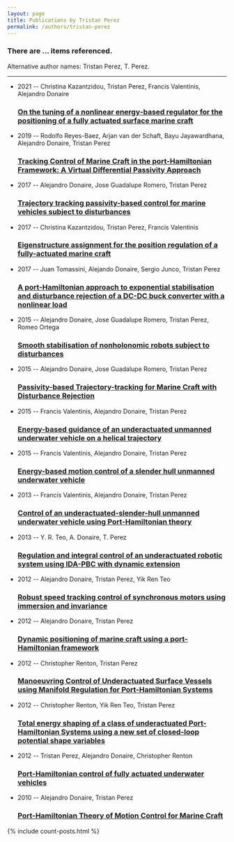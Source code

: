 ```yaml
---
layout: page
title: Publications by Tristan Perez
permalink: /authors/tristan-perez
---
```


<h3 id="number-posts">There are ... items referenced.</h3>
<p id='info-authors'>Alternative author names: Tristan Perez, T. Perez.</p>
<hr />
<ul class="post-list">
<li><span class='post-meta'>2021 -- Christina Kazantzidou, Tristan Perez, Francis Valentinis, Alejandro Donaire</span><h3><a class='post-link' href="{{ site.baseurl }}/on-the-tuning-of-a-nonlinear-energy-based-regulator-for-the-positioning-of-a-fully-actuated-surface-marine-craft">On the tuning of a nonlinear energy‐based regulator for the positioning of a fully actuated surface marine craft</a></h3></li>
<li><span class='post-meta'>2019 -- Rodolfo Reyes-Baez, Arjan van der Schaft, Bayu Jayawardhana, Alejandro Donaire, Tristan Perez</span><h3><a class='post-link' href="{{ site.baseurl }}/tracking-control-of-marine-craft-in-the-port-hamiltonian-framework-a-virtual-differential-passivity-approach">Tracking Control of Marine Craft in the port-Hamiltonian Framework: A Virtual Differential Passivity Approach</a></h3></li>
<li><span class='post-meta'>2017 -- Alejandro Donaire, Jose Guadalupe Romero, Tristan Perez</span><h3><a class='post-link' href="{{ site.baseurl }}/trajectory-tracking-passivity-based-control-for-marine-vehicles-subject-to-disturbances">Trajectory tracking passivity-based control for marine vehicles subject to disturbances</a></h3></li>
<li><span class='post-meta'>2017 -- Christina Kazantzidou, Tristan Perez, Francis Valentinis</span><h3><a class='post-link' href="{{ site.baseurl }}/eigenstructure-assignment-for-the-position-regulation-of-a-fully-actuated-marine-craft">Eigenstructure assignment for the position regulation of a fully-actuated marine craft</a></h3></li>
<li><span class='post-meta'>2017 -- Juan Tomassini, Alejando Donaire, Sergio Junco, Tristan Perez</span><h3><a class='post-link' href="{{ site.baseurl }}/a-port-hamiltonian-approach-to-exponential-stabilisation-and-disturbance-rejection-of-a-dc-dc-buck-converter-with-a-nonlinear-load">A port-Hamiltonian approach to exponential stabilisation and disturbance rejection of a DC-DC buck converter with a nonlinear load</a></h3></li>
<li><span class='post-meta'>2015 -- Alejandro Donaire, Jose Guadalupe Romero, Tristan Perez, Romeo Ortega</span><h3><a class='post-link' href="{{ site.baseurl }}/smooth-stabilisation-of-nonholonomic-robots-subject-to-disturbances">Smooth stabilisation of nonholonomic robots subject to disturbances</a></h3></li>
<li><span class='post-meta'>2015 -- Alejandro Donaire, Jose Guadalupe Romero, Tristan Perez</span><h3><a class='post-link' href="{{ site.baseurl }}/passivity-based-trajectory-tracking-for-marine-craft-with-disturbance-rejection">Passivity-based Trajectory-tracking for Marine Craft with Disturbance Rejection</a></h3></li>
<li><span class='post-meta'>2015 -- Francis Valentinis, Alejandro Donaire, Tristan Perez</span><h3><a class='post-link' href="{{ site.baseurl }}/energy-based-guidance-of-an-underactuated-unmanned-underwater-vehicle-on-a-helical-trajectory">Energy-based guidance of an underactuated unmanned underwater vehicle on a helical trajectory</a></h3></li>
<li><span class='post-meta'>2015 -- Francis Valentinis, Alejandro Donaire, Tristan Perez</span><h3><a class='post-link' href="{{ site.baseurl }}/energy-based-motion-control-of-a-slender-hull-unmanned-underwater-vehicle">Energy-based motion control of a slender hull unmanned underwater vehicle</a></h3></li>
<li><span class='post-meta'>2013 -- Francis Valentinis, Alejandro Donaire, Tristan Perez</span><h3><a class='post-link' href="{{ site.baseurl }}/control-of-an-underactuated-slender-hull-unmanned-underwater-vehicle-using-port-hamiltonian-theory">Control of an underactuated-slender-hull unmanned underwater vehicle using Port-Hamiltonian theory</a></h3></li>
<li><span class='post-meta'>2013 -- Y. R. Teo, A. Donaire, T. Perez</span><h3><a class='post-link' href="{{ site.baseurl }}/regulation-and-integral-control-of-an-underactuated-robotic-system-using-ida-pbc-with-dynamic-extension">Regulation and integral control of an underactuated robotic system using IDA-PBC with dynamic extension</a></h3></li>
<li><span class='post-meta'>2012 -- Alejandro Donaire, Tristan Perez, Yik Ren Teo</span><h3><a class='post-link' href="{{ site.baseurl }}/robust-speed-tracking-control-of-synchronous-motors-using-immersion-and-invariance">Robust speed tracking control of synchronous motors using immersion and invariance</a></h3></li>
<li><span class='post-meta'>2012 -- Alejandro Donaire, Tristan Perez</span><h3><a class='post-link' href="{{ site.baseurl }}/dynamic-positioning-of-marine-craft-using-a-port-hamiltonian-framework">Dynamic positioning of marine craft using a port-Hamiltonian framework</a></h3></li>
<li><span class='post-meta'>2012 -- Christopher Renton, Tristan Perez</span><h3><a class='post-link' href="{{ site.baseurl }}/manoeuvring-control-of-underactuated-surface-vessels-using-manifold-regulation-for-port-hamiltonian-systems">Manoeuvring Control of Underactuated Surface Vessels using Manifold Regulation for Port-Hamiltonian Systems</a></h3></li>
<li><span class='post-meta'>2012 -- Christopher Renton, Yik Ren Teo, Tristan Perez</span><h3><a class='post-link' href="{{ site.baseurl }}/total-energy-shaping-of-a-class-of-underactuated-port-hamiltonian-systems-using-a-new-set-of-closed-loop-potential-shape-variables">Total energy shaping of a class of underactuated Port-Hamiltonian Systems using a new set of closed-loop potential shape variables</a></h3></li>
<li><span class='post-meta'>2012 -- Tristan Perez, Alejandro Donaire, Christopher Renton</span><h3><a class='post-link' href="{{ site.baseurl }}/port-hamiltonian-control-of-fully-actuated-underwater-vehicles">Port-Hamiltonian control of fully actuated underwater vehicles</a></h3></li>
<li><span class='post-meta'>2010 -- Alejandro Donaire, Tristan Perez</span><h3><a class='post-link' href="{{ site.baseurl }}/port-hamiltonian-theory-of-motion-control-for-marine-craft">Port-Hamiltonian Theory of Motion Control for Marine Craft</a></h3></li>

</ul>
{% include count-posts.html %}
